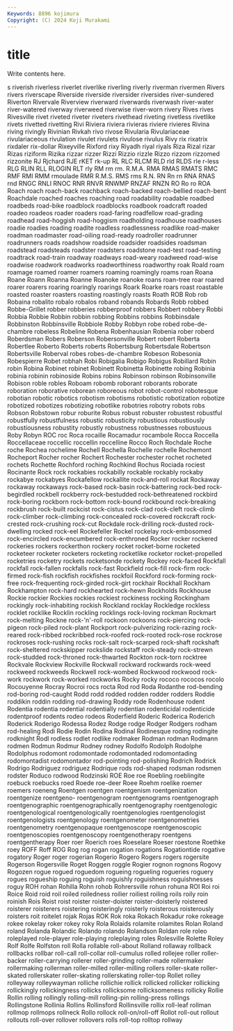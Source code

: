 ```yaml
---
Keywords: 8896 kojimura
Copyright: (C) 2024 Koji Murakami
---
```


# title

Write contents here.



s riverish riverless riverlet riverlike riverling riverly riverman rivermen
Rivers rivers riverscape Riverside riverside riversider riversides river-sundered Riverton Rivervale
Riverview riverward riverwards riverwash river-water river-watered riverway riverweed riverwise river-worn
rivery Rives rives Rivesville rivet riveted riveter riveters rivethead riveting
rivetless rivetlike rivets rivetted rivetting Rivi Riviera riviera rivieras riviere
rivieres Rivina riving rivingly Rivinian Rivkah rivo rivose Rivularia Rivulariaceae
rivulariaceous rivulation rivulet rivulets rivulose rivulus Rivy rix rixatrix rixdaler
rix-dollar Rixeyville Rixford rixy Riyadh riyal riyals Riza Rizal rizar
Rizas riziform Rizika rizzar rizzer Rizzi Rizzio rizzle Rizzo rizzom
rizzomed rizzonite RJ Rjchard RJE rKET rk-up RL RLC RLCM
RLD rld RLDS rle r-less RLG RLIN RLL RLOGIN RLT
rly RM rm rm. R.M.A. RMA RMAS RMATS RMC RMF
RMI RMM rmoulade RMR R.M.S. RMS rms R.N. RN Rn
rn RNA RNAS rnd RNGC RNLI RNOC RNR RNVR RNWMP
RNZAF RNZN RO Ro ro ROA Roach roach roach-back roachback
roach-backed roach-bellied roach-bent Roachdale roached roaches roaching road roadability roadable
roadbed roadbeds road-bike roadblock roadblocks roadbook roadcraft roaded roadeo roadeos
roader roaders road-faring roadfellow road-grading roadhead road-hoggish road-hoggism roadholding roadhouse
roadhouses roadie roadies roading roadite roadless roadlessness roadlike road-maker roadman
roadmaster road-oiling road-ready roadroller roadrunner roadrunners roads roadshow roadside roadsider
roadsides roadsman roadstead roadsteads roadster roadsters roadstone road-test road-testing roadtrack
road-train roadway roadways road-weary roadweed road-wise roadwise roadwork roadworks roadworthiness
roadworthy roak Roald roam roamage roamed roamer roamers roaming roamingly
roams roan Roana Roane Roann Roanna Roanne Roanoke roanoke roans
roan-tree roar roared roarer roarers roaring roaringly roarings Roark Roarke
roars roast roastable roasted roaster roasters roasting roastingly roasts Roath
ROB Rob rob Robaina robalito robalo robalos roband robands Robards
Robb robbed Robbe-Grillet robber robberies robberproof robbers Robbert robbery Robbi
Robbia Robbie Robbin robbin robbing Robbins robbins Robbinsdale Robbinston Robbinsville
Robbiole Robby Robbyn robe robed robe-de-chambre robeless Robeline Robena Robenhausian
Robenia rober roberd Roberdsman Robers Roberson Robersonville Robert robert Roberta
Robertlee Roberto Roberts roberts Robertsburg Robertsdale Robertson Robertsville Roberval robes
robes-de-chambre Robeson Robesonia Robespierre Robet robhah Robi Robigalia Robigo Robigus
Robillard Robin robin Robina Robinet robinet Robinett Robinetta Robinette robing
Robinia robinia robinin robinoside Robins robins Robinson robinson Robinsonville Robison
roble robles Roboam robomb roborant roborants roborate roboration roborative roborean
roboreous robot robot-control robotesque robotian robotic robotics robotism robotisms robotistic
robotization robotize robotized robotizes robotizing robotlike robotries robotry robots robs
Robson Robstown robur roburite Robus robust robuster robustest robustful robustfully
robustfulness robustic robusticity robustious robustiously robustiousness robustity robustly robustness robustnesses
robustuous Roby Robyn ROC roc Roca rocaille Rocamadur rocambole Rocca
Roccella Roccellaceae roccellic roccellin roccelline Rocco Roch Rochdale Roche roche
Rochea rochelime Rochell Rochella Rochelle rochelle Rochemont Rocheport Rocher rocher
Rochert Rochester rochester rochet rocheted rochets Rochette Rochford roching Rochkind
Rochus Rociada rociest Rocinante Rock rock rockabies rockabilly rockable rockably
rockaby rockabye rockabyes Rockafellow rockallite rock-and-roll rockat Rockaway rockaway rockaways
rock-based rock-basin rock-battering rock-bed rock-begirdled rockbell rockberry rock-bestudded rock-bethreatened rockbird
rock-boring rockborn rock-bottom rock-bound rockbound rock-breaking rockbrush rock-built rockcist rock-cistus
rock-clad rock-cleft rock-climb rock-climber rock-climbing rock-concealed rock-covered rockcraft rock-crested rock-crushing
rock-cut Rockdale rock-drilling rock-dusted rock-dwelling rocked rock-eel Rockefeller Rockel rockelay
rock-embosomed rock-encircled rock-encumbered rock-enthroned Rocker rocker rockered rockeries rockers rockerthon
rockery rocket rocket-borne rocketed rocketeer rocketer rocketers rocketing rocketlike rocketor
rocket-propelled rocketries rocketry rockets rocketsonde rockety Rockey rock-faced Rockfall rockfall
rock-fallen rockfalls rock-fast Rockfield rock-fill rock-firm rock-firmed rock-fish rockfish rockfishes
rockfoil Rockford rock-forming rock-free rock-frequenting rock-girded rock-girt rockhair Rockhall Rockham
Rockhampton rock-hard rockhearted rock-hewn Rockholds Rockhouse Rockie rockier Rockies rockies
rockiest rockiness rocking Rockingham rockingly rock-inhabiting rockish Rockland rocklay Rockledge
rockless rocklet rocklike Rocklin rockling rocklings rock-loving rockman Rockmart rock-melting
Rockne rock-'n'-roll rockoon rockoons rock-piercing rock-pigeon rock-piled rock-plant Rockport rock-pulverizing
rock-razing rock-reared rock-ribbed rockribbed rock-roofed rock-rooted rock-rose rockrose rockroses rock-rushing
rocks rock-salt rock-scarped rock-shaft rockshaft rock-sheltered rockskipper rockslide rockstaff rock-steady
rock-strewn rock-studded rock-throned rock-thwarted Rockton rock-torn rocktree Rockvale Rockview Rockville
Rockwall rockward rockwards rock-weed rockweed rockweeds Rockwell rock-wombed Rockwood rockwood
rock-work rockwork rock-worked rockworks Rocky rocky rococo rococos rocolo Rocouyenne
Rocray Rocroi rocs rocta Rod rod Roda Rodanthe rod-bending rod-boring
rod-caught Rodd rodd rodded rodden rodder rodders Roddie roddikin roddin
rodding rod-drawing Roddy rode Rodenhouse rodent Rodentia rodentia rodential rodentially
rodentian rodenticidal rodenticide rodentproof rodents rodeo rodeos Roderfield Roderic Roderica
Roderich Roderick Roderigo Rodessa Rodez Rodge rodge Rodger Rodgers rodham
rod-healing Rodi Rodie Rodin Rodina Rodinal Rodinesque roding rodingite rodknight
Rodl rodless rodlet rodlike rodmaker Rodman rodman Rodmann rodmen Rodmun
Rodmur Rodney rodney Rodolfo Rodolph Rodolphe Rodolphus rodomont rodomontade rodomontaded
rodomontading rodomontadist rodomontador rod-pointing rod-polishing Rodrich Rodrick Rodrigo Rodriguez rodriguez
Rodrique rods rod-shaped rodsman rodsmen rodster Roduco rodwood Rodzinski ROE
Roe roe Roebling roeblingite roebuck roebucks roed Roede roe-deer Roee
Roehm roelike roemer roemers roeneng Roentgen roentgen roentgenism roentgenization roentgenize
roentgeno- roentgenogram roentgenograms roentgenograph roentgenographic roentgenographically roentgenography roentgenologic roentgenological roentgenologically
roentgenologies roentgenologist roentgenologists roentgenology roentgenometer roentgenometries roentgenometry roentgenopaque roentgenoscope roentgenoscopic
roentgenoscopies roentgenoscopy roentgenotherapy roentgens roentgentherapy Roer roer Roerich roes Roeselare
Roeser roestone Roethke roey ROFF Roff ROG Rog rog rogan
rogation rogations Rogationtide rogative rogatory Roger roger rogerian Rogerio Rogero
Rogers rogers rogersite Rogerson Rogersville Roget Roggen roggle Rogier rognon
rognons Rogovy Rogozen rogue rogued roguedom rogueing rogueling rogueries roguery
rogues rogueship roguing roguish roguishly roguishness roguishnesses roguy ROH rohan
Rohilla Rohn rohob Rohrersville rohun rohuna ROI Roi roi Roice
Roid roid roil roiled roiledness roilier roiliest roiling roils roily
roin roinish Rois Roist roist roister roister-doister roister-doisterly roistered roisterer
roisterers roistering roisteringly roisterly roisterous roisterously roisters roit roitelet rojak
Rojas ROK Rok roka Rokach Rokadur roke rokeage rokee rokelay
roker rokey roky Rola Rolaids rolamite rolamites Rolan Roland roland
Rolanda Rolandic Rolando rolando Rolandson Roldan role roleo roleplayed role-player
role-playing roleplaying roles Rolesville Rolette Roley Rolf Rolfe Rolfston roll
Rolla rollable roll-about Rolland rollaway rollback rollbacks rollbar roll-call roll-collar
roll-cumulus rolled rollejee roller roller-backer roller-carrying rollerer roller-grinding roller-made rollermaker
rollermaking rollerman roller-milled roller-milling rollers roller-skate roller-skated rollerskater roller-skating rollerskating
roller-top Rollet rolley rolleyway rolleywayman rolliche rollichie rollick rollicked rollicker
rollicking rollickingly rollickingness rollicks rollicksome rollicksomeness rollicky Rollie Rollin rolling
rollingly rolling-mill rolling-pin rolling-press rollings Rollingstone Rollinia Rollins Rollinsford Rollinsville
rollix roll-leaf rollman rollmop rollmops rollneck Rollo rollock roll-on/roll-off Rollot
roll-out rollout rollouts roll-over rollover rollovers rolls roll-top rolltop rollway
